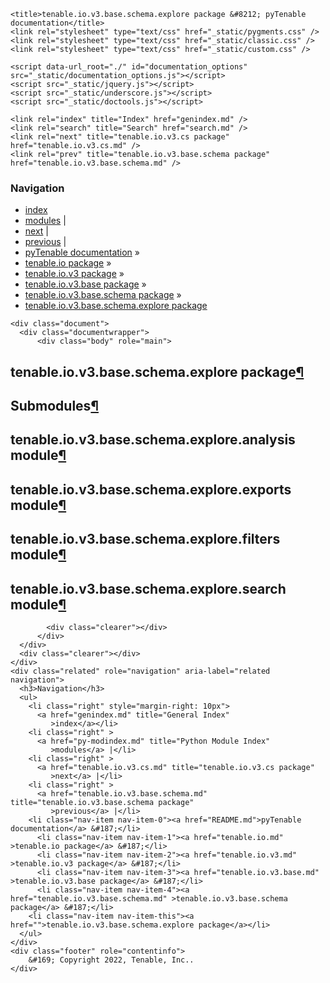
<!DOCTYPE html>

<html lang="en">
  <head>
    <meta charset="utf-8" />
    <meta name="viewport" content="width=device-width, initial-scale=1.0" /><meta name="generator" content="Docutils 0.17.1: http://docutils.sourceforge.net/" />

    <title>tenable.io.v3.base.schema.explore package &#8212; pyTenable  documentation</title>
    <link rel="stylesheet" type="text/css" href="_static/pygments.css" />
    <link rel="stylesheet" type="text/css" href="_static/classic.css" />
    <link rel="stylesheet" type="text/css" href="_static/custom.css" />
    
    <script data-url_root="./" id="documentation_options" src="_static/documentation_options.js"></script>
    <script src="_static/jquery.js"></script>
    <script src="_static/underscore.js"></script>
    <script src="_static/doctools.js"></script>
    
    <link rel="index" title="Index" href="genindex.md" />
    <link rel="search" title="Search" href="search.md" />
    <link rel="next" title="tenable.io.v3.cs package" href="tenable.io.v3.cs.md" />
    <link rel="prev" title="tenable.io.v3.base.schema package" href="tenable.io.v3.base.schema.md" /> 
  </head><body>
    <div class="related" role="navigation" aria-label="related navigation">
      <h3>Navigation</h3>
      <ul>
        <li class="right" style="margin-right: 10px">
          <a href="genindex.md" title="General Index"
             accesskey="I">index</a></li>
        <li class="right" >
          <a href="py-modindex.md" title="Python Module Index"
             >modules</a> |</li>
        <li class="right" >
          <a href="tenable.io.v3.cs.md" title="tenable.io.v3.cs package"
             accesskey="N">next</a> |</li>
        <li class="right" >
          <a href="tenable.io.v3.base.schema.md" title="tenable.io.v3.base.schema package"
             accesskey="P">previous</a> |</li>
        <li class="nav-item nav-item-0"><a href="README.md">pyTenable  documentation</a> &#187;</li>
          <li class="nav-item nav-item-1"><a href="tenable.io.md" >tenable.io package</a> &#187;</li>
          <li class="nav-item nav-item-2"><a href="tenable.io.v3.md" >tenable.io.v3 package</a> &#187;</li>
          <li class="nav-item nav-item-3"><a href="tenable.io.v3.base.md" >tenable.io.v3.base package</a> &#187;</li>
          <li class="nav-item nav-item-4"><a href="tenable.io.v3.base.schema.md" accesskey="U">tenable.io.v3.base.schema package</a> &#187;</li>
        <li class="nav-item nav-item-this"><a href="">tenable.io.v3.base.schema.explore package</a></li> 
      </ul>
    </div>  

    <div class="document">
      <div class="documentwrapper">
          <div class="body" role="main">
            
  <section id="module-tenable.io.v3.base.schema.explore">
<span id="tenable-io-v3-base-schema-explore-package"></span><h1>tenable.io.v3.base.schema.explore package<a class="headerlink" href="#module-tenable.io.v3.base.schema.explore" title="Permalink to this headline">¶</a></h1>
<section id="submodules">
<h2>Submodules<a class="headerlink" href="#submodules" title="Permalink to this headline">¶</a></h2>
</section>
<section id="module-tenable.io.v3.base.schema.explore.analysis">
<span id="tenable-io-v3-base-schema-explore-analysis-module"></span><h2>tenable.io.v3.base.schema.explore.analysis module<a class="headerlink" href="#module-tenable.io.v3.base.schema.explore.analysis" title="Permalink to this headline">¶</a></h2>
</section>
<section id="module-tenable.io.v3.base.schema.explore.exports">
<span id="tenable-io-v3-base-schema-explore-exports-module"></span><h2>tenable.io.v3.base.schema.explore.exports module<a class="headerlink" href="#module-tenable.io.v3.base.schema.explore.exports" title="Permalink to this headline">¶</a></h2>
</section>
<section id="module-tenable.io.v3.base.schema.explore.filters">
<span id="tenable-io-v3-base-schema-explore-filters-module"></span><h2>tenable.io.v3.base.schema.explore.filters module<a class="headerlink" href="#module-tenable.io.v3.base.schema.explore.filters" title="Permalink to this headline">¶</a></h2>
</section>
<section id="module-tenable.io.v3.base.schema.explore.search">
<span id="tenable-io-v3-base-schema-explore-search-module"></span><h2>tenable.io.v3.base.schema.explore.search module<a class="headerlink" href="#module-tenable.io.v3.base.schema.explore.search" title="Permalink to this headline">¶</a></h2>
</section>
</section>


            <div class="clearer"></div>
          </div>
      </div>
      <div class="clearer"></div>
    </div>
    <div class="related" role="navigation" aria-label="related navigation">
      <h3>Navigation</h3>
      <ul>
        <li class="right" style="margin-right: 10px">
          <a href="genindex.md" title="General Index"
             >index</a></li>
        <li class="right" >
          <a href="py-modindex.md" title="Python Module Index"
             >modules</a> |</li>
        <li class="right" >
          <a href="tenable.io.v3.cs.md" title="tenable.io.v3.cs package"
             >next</a> |</li>
        <li class="right" >
          <a href="tenable.io.v3.base.schema.md" title="tenable.io.v3.base.schema package"
             >previous</a> |</li>
        <li class="nav-item nav-item-0"><a href="README.md">pyTenable  documentation</a> &#187;</li>
          <li class="nav-item nav-item-1"><a href="tenable.io.md" >tenable.io package</a> &#187;</li>
          <li class="nav-item nav-item-2"><a href="tenable.io.v3.md" >tenable.io.v3 package</a> &#187;</li>
          <li class="nav-item nav-item-3"><a href="tenable.io.v3.base.md" >tenable.io.v3.base package</a> &#187;</li>
          <li class="nav-item nav-item-4"><a href="tenable.io.v3.base.schema.md" >tenable.io.v3.base.schema package</a> &#187;</li>
        <li class="nav-item nav-item-this"><a href="">tenable.io.v3.base.schema.explore package</a></li> 
      </ul>
    </div>
    <div class="footer" role="contentinfo">
        &#169; Copyright 2022, Tenable, Inc..
    </div>
  </body>
</html>